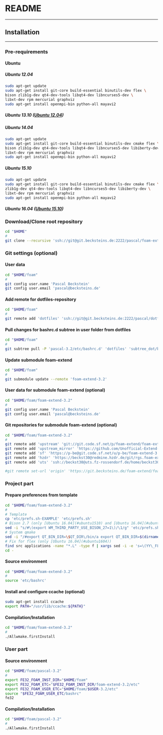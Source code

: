 # README
------

## Installation
------

### Pre-requirements

#### Ubuntu
##### Ubuntu 12.04 <a name="ubuntu1204"></a>
```bash
sudo apt-get update
sudo apt-get install git-core build-essential binutils-dev flex \
bison zlib1g-dev qt4-dev-tools libqt4-dev libncurses5-dev \
libxt-dev rpm mercurial graphviz
sudo apt-get install openmpi-bin python-all mayavi2
```
##### Ubuntu 13.10 <a name="ubuntu1310"></a> ([Ubuntu 12.04](#ubuntu1204))
##### Ubuntu 14.04 <a name="ubuntu1404"></a>
```bash
sudo apt-get update
sudo apt-get install git-core build-essential binutils-dev cmake flex \
bison zlib1g-dev qt4-dev-tools libqt4-dev libncurses5-dev libiberty-dev \
libxt-dev rpm mercurial graphviz
sudo apt-get install openmpi-bin python-all mayavi2
```
##### Ubuntu 15.10 <a name="ubuntu1510"></a>
```bash
sudo apt-get update
sudo apt-get install git-core build-essential binutils-dev cmake flex \
zlib1g-dev qt4-dev-tools libqt4-dev libncurses5-dev libiberty-dev \
libxt-dev rpm mercurial graphviz
sudo apt-get install openmpi-bin python-all mayavi2
```
##### Ubuntu 16.04 <a name="ubuntu1604"></a> ([Ubuntu 15.10](#ubuntu1510))

### Download/Clone root repository

```bash
cd "$HOME"
#
git clone --recursive 'ssh://git@git.becksteins.de:2222/pascal/foam-extend.git' 'foam'
```

### Git settings (optional)

#### User data
```bash
cd "$HOME/foam"
#
git config user.name 'Pascal Beckstein'
git config user.email 'pascal@becksteins.de'
```
#### Add remote for dotfiles-repository
```bash
cd "$HOME/foam"
#
git remote add 'dotfiles' 'ssh://git@git.becksteins.de:2222/pascal/dotfiles.git'
```
#### Pull changes for bashrc.d subtree in user folder from dotfiles
```bash
cd "$HOME/foam"
#
git subtree pull -P 'pascal-3.2/etc/bashrc.d' 'dotfiles' 'subtree_dot/bashrc.d' --squash
```
#### Update submodule foam-extend
```bash
cd "$HOME/foam"
#
git submodule update --remote 'foam-extend-3.2'
```
#### User data for submodule foam-extend (optional)
```bash
cd "$HOME/foam/foam-extend-3.2"
#
git config user.name 'Pascal Beckstein'
git config user.email 'pascal@becksteins.de'
```
#### Git repositories for submodule foam-extend (optional)
```bash
cd "$HOME/foam/foam-extend-3.2"
#
git remote add 'upstream' 'git://git.code.sf.net/p/foam-extend/foam-extend-3.2'
git remote add 'upstream_mirror' 'https://github.com/Unofficial-Extend-Project-Mirror/foam-extend-foam-extend-3.2.git'
git remote add 'sf' 'https://p-be@git.code.sf.net/u/p-be/foam-extend-3.2'
git remote add 'hzdr' 'https://beckst30@redmine.hzdr.de/git/rgs.foam-extend-user-pascal'
git remote add 'uts' 'ssh://beckst30@uts.fz-rossendorf.de/home/beckst30/foam'

#git remote set-url 'origin' 'https://git.becksteins.de/foam-extend/foam-extend-3.2'
```


### Project part


#### Prepare preferences from template
```bash
cd "$HOME/foam/foam-extend-3.2"
#
# Template
cp 'etc/prefs.sh-EXAMPLE' 'etc/prefs.sh'
# Bison 2.7 (only [Ubuntu 16.04](#ubuntu1510) and [Ubuntu 16.04](#ubuntu1604))
sed -i "s/#\(export WM_THIRD_PARTY_USE_BISON_27=1\)/\1/g" 'etc/prefs.sh'
# System qmake
sed -i "/#export QT_BIN_DIR=\$QT_DIR\/bin/a export QT_BIN_DIR=$(dirname $(which qmake))" 'etc/prefs.sh'
# Fix for flex (only [Ubuntu 16.04](#ubuntu1604))
find src applications -name "*.L" -type f | xargs sed -i -e 's=\(YY\_FLEX\_SUBMINOR\_VERSION\)=YY_FLEX_MINOR_VERSION < 6 \&\& \1='
cd -
```
#### Source environment
```bash
cd "$HOME/foam/foam-extend-3.2"
#
source 'etc/bashrc'
```
#### Install and configure ccache (optional)
```bash
sudo apt-get install ccache
export PATH="/usr/lib/ccache:${PATH}"
```
#### Compilation/Installation
```bash
cd "$HOME/foam/foam-extend-3.2"
#
./Allwmake.firstInstall
```


### User part

#### Source environment
```bash
cd "$HOME/foam/pascal-3.2"
#
export FE32_FOAM_INST_DIR="$HOME/foam"
export FE32_FOAM_ETC="$FE32_FOAM_INST_DIR/foam-extend-3.2/etc"
export FE32_FOAM_USER_ETC="$HOME/foam/$USER-3.2/etc"
source "$FE32_FOAM_USER_ETC/bashrc"
fe32
```
#### Compilation/Installation
```bash
cd "$HOME/foam/pascal-3.2"
#
./Allwmake.firstInstall
```

